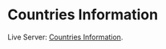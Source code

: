 # Countries Information

Live Server: [Countries Information](https://countries-info-com.netlify.app/).

